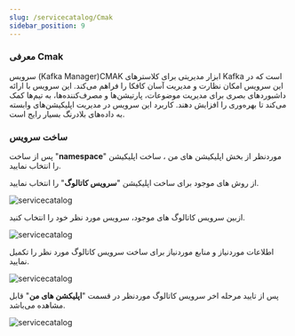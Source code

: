 ```yaml
---
slug: /servicecatalog/Cmak
sidebar_position: 9
---
```


### معرفی Cmak
سرویس (Kafka Manager)CMAK   ابزار مدیریتی برای کلاسترهای Kafka است که در این سرویس امکان نظارت و مدیریت آسان کافکا را فراهم می‌کند. این سرویس با ارائه داشبوردهای بصری برای مدیریت موضوعات، پارتیشن‌ها و مصرف‌کننده‌ها، به تیم‌ها کمک می‌کند تا بهره‌وری را افزایش دهند. کاربرد این سرویس در مدیریت اپلیکیشن‌های وابسته به داده‌های بلادرنگ بسیار رایج است.



### ساخت سرویس

پس از ساخت "**namespace**" موردنظر از بخش اپلیکیشن های من ، ساخت اپلیکیشن را انتخاب نمایید.

از روش های موجود برای ساخت اپلیکیشن "**سرویس کاتالوگ**" را انتخاب نمایید.

![servicecatalog](/img/servicecatalog/servicecatalog00.png)

ازبین سرویس کاتالوگ های موجود، سرویس مورد نظر خود را انتخاب کنید.

![servicecatalog](/img/servicecatalog/servicecatalog0.png)

اطلاعات موردنیاز و منابع موردنیاز برای ساخت سرویس کاتالوگ مورد نظر را تکمیل نمایید.

![servicecatalog](/img/servicecatalog/servicecatalog17.png)

 پس از تایید مرحله اخر سرویس کاتالوگ موردنظر در قسمت "**اپلیکشن های من**" قابل مشاهده می‌باشد.
 
 ![servicecatalog](/img/servicecatalog/servicecatalog18.png)

